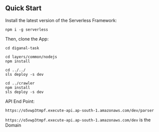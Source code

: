 ## Quick Start

Install the latest version of the Serverless Framework:

```
npm i -g serverless

```

Then, clone the App:

```
cd diganal-task

cd layers/common/nodejs
npm install

cd ../../
sls deploy -s dev

cd ../crawler
npm install
sls deploy -s dev
```

API End Point:

```
https://o5vwp3tmpf.execute-api.ap-south-1.amazonaws.com/dev/parser
```

`https://o5vwp3tmpf.execute-api.ap-south-1.amazonaws.com/dev` is the Domain
